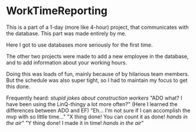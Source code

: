 # WorkTimeReporting
This is a part of a 1-day (more like 4-hour) project, that communicates with the database. This part was made entirely by me.

Here I got to use databases more seriously for the first time.

The other two projects were made to add a new employee in the database, and to add information about your working hours.

Doing this was loads of fun, mainly because of by hilarious team members. But the schedule was also super tight,
so I had to maintain my focus to get this done.

Frequently heard: *stupid jokes about construction workers*
                  "ADO what? I have been using the LinQ-thingy a lot more often?" (Here I learned the differences between ADO and EF)
                  "Eh... I'm not sure if I can accomplish the mvp with so little time..."
                  "X thing done! You can count it as done! *hands in the air*"
                  "Y thing done! I made it in time! *hands in the air*"
